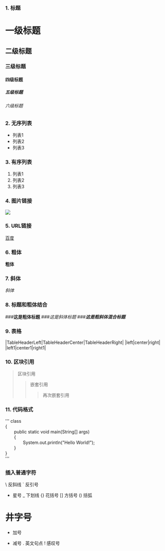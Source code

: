 ### 1. 标题

# 一级标题
## 二级标题
### 三级标题
#### 四级标题
##### 五级标题
###### 六级标题

### 2. 无序列表
* 列表1
* 列表2
* 列表3


### 3. 有序列表
1. 列表1
2. 列表2
3. 列表3

### 4. 图片链接
![](http://pic6.huitu.com/res/20130116/84481_20130116142820494200_1.jpg) 

### 5. URL链接
[百度](http://www.baidu.com)

### 6. 粗体
**粗体**

### 7. 斜体
*斜体*

### 8. 标题和粗体结合
###**这是粗体标题**
###*这是斜体标题*
###***这是粗斜体混合标题***

### 9. 表格
|TableHeaderLeft|TableHeaderCenter|TableHeaderRight|
|left|center|right|
|left1|center1|right1|

### 10. 区块引用
> 区块引用
>> 嵌套引用
>>> 再次嵌套引用

### 11. 代码格式
''' 
class    
{  
  public static void main(String[] args)   
  {  
    System.out.println("Hello World!");  
  }  
}  
'''  
### 插入普通字符
\ 反斜线
` 反引号
* 星号
_ 下划线
{} 花括号
[] 方括号
() 括弧
# 井字号
+ 加号
- 减号
. 英文句点
! 感叹号





